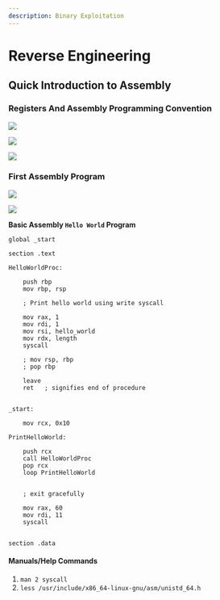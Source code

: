 ```yaml
---
description: Binary Exploitation
---
```


# Reverse Engineering

## Quick Introduction to Assembly

### Registers And Assembly Programming Convention

![](<assets\_md/Pasted image 20220319095929.png>)

![](<../assets\_md/Pasted image 20220319100710.png>)

![](<../assets\_md/Pasted image 20220319100820.png>)

### First Assembly Program

![](<../assets\_md/Pasted image 20220319101428.png>)

![](<../assets\_md/Pasted image 20220319101508.png>)

**Basic Assembly `Hello World` Program**

```
global _start			

section .text

HelloWorldProc:

	push rbp
	mov rbp, rsp

	; Print hello world using write syscall
	
	mov rax, 1
	mov rdi, 1
	mov rsi, hello_world 
	mov rdx, length
	syscall

	; mov rsp, rbp
	; pop rbp

	leave
	ret   ; signifies end of procedure 


_start:

	mov rcx, 0x10

PrintHelloWorld:
	
	push rcx
	call HelloWorldProc
	pop rcx
	loop PrintHelloWorld


	; exit gracefully 
	
	mov rax, 60
	mov rdi, 11
	syscall


section .data
```

#### Manuals/Help Commands

1. `man 2 syscall`
2. `less /usr/include/x86_64-linux-gnu/asm/unistd_64.h`
